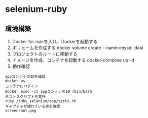 # selenium-ruby
## 環境構築
1. Docker for macを入れ、Dockerを起動する
2. ボリュームを作成する
docker volume create --name=mysql-data
3. プロジェクトのルートに移動する
4. イメージを作成、コンテナを起動する
docker-compose up -d
5. 動作確認
```
appコンテナのIDを確認
docker ps
コンテナにログイン
docker exec -it appコンテナのID /bin/bash
テストスクリプトを実行
ruby /ruby_selenium/app/tests.rb
キャプチャが撮れている事を確認
screenshot.png
```